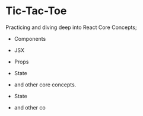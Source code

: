 # Tic-Tac-Toe

Practicing and diving deep into React Core Concepts; 
- Components
- JSX
- Props
- State
- and other core concepts.

- State
- and other co





